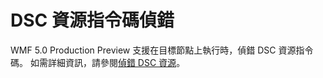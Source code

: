 # DSC 資源指令碼偵錯
WMF 5.0 Production Preview 支援在目標節點上執行時，偵錯 DSC 資源指令碼。 如需詳細資訊，請參閱[偵錯 DSC 資源](https://msdn.microsoft.com/powershell/dsc/debugresource)。

<!--HONumber=Jul16_HO1-->


